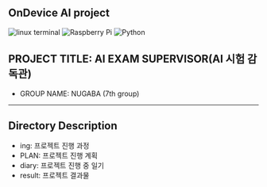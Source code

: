 ## OnDevice AI project
![linux terminal](https://img.shields.io/badge/LINUX-black-D3D3D3?style=flat&logo=ubuntu&logoColor=orange)
![Raspberry Pi](https://img.shields.io/badge/Raspberry_Pi_5-white?logo=raspberrypi&logoColor=CC0000)
![Python](https://img.shields.io/badge/Python_3.10-grey?style=flat&logo=python&logoColor=007ACC)
## PROJECT TITLE: AI EXAM SUPERVISOR(AI 시험 감독관)
* GROUP NAME: NUGABA (7th group)
----------------------------------

## Directory Description
* ing: 프로젝트 진행 과정
* PLAN: 프로젝트 진행 계획
* diary: 프로젝트 진행 중 일기
* result: 프로젝트 결과물
